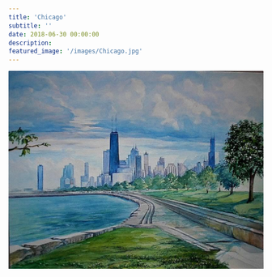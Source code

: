 ```yaml
---
title: 'Chicago'
subtitle: ''
date: 2018-06-30 00:00:00
description:
featured_image: '/images/Chicago.jpg'
---
```


![](/images/Chicago.jpg)
